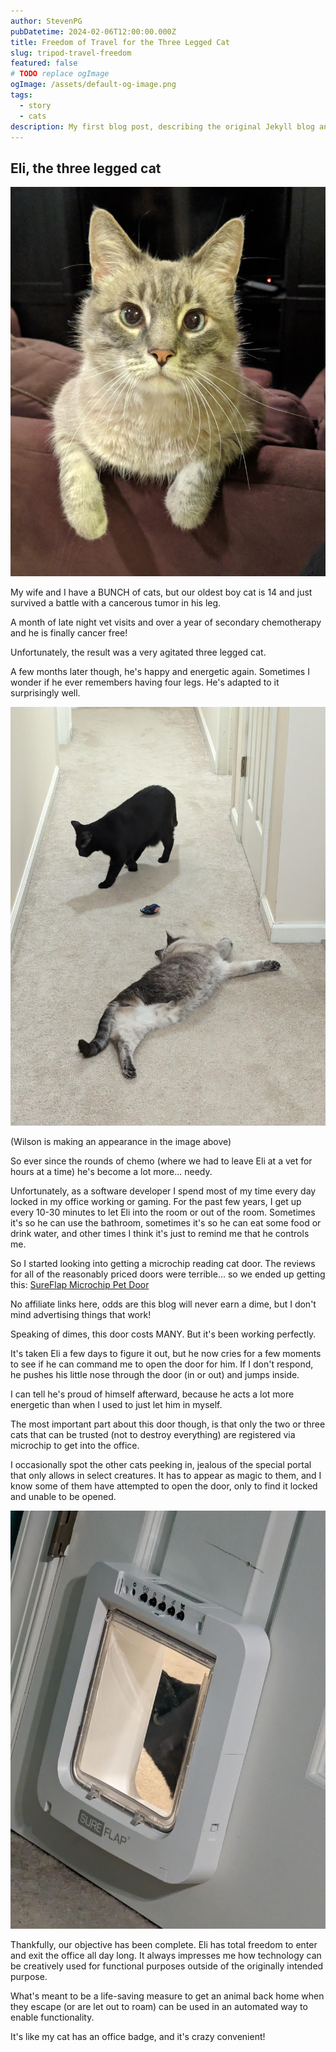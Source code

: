 ```yaml
---
author: StevenPG
pubDatetime: 2024-02-06T12:00:00.000Z
title: Freedom of Travel for the Three Legged Cat
slug: tripod-travel-freedom
featured: false
# TODO replace ogImage
ogImage: /assets/default-og-image.png
tags:
  - story
  - cats
description: My first blog post, describing the original Jekyll blog and a migration to Astro.
---
```


## Eli, the three legged cat

![Image of Eli](/assets/jVNLPaR.jpg)

My wife and I have a BUNCH of cats, but our oldest boy cat is 14
and just survived a battle with a cancerous tumor in his leg.

A month of late night vet visits and over a year of secondary chemotherapy
and he is finally cancer free!

Unfortunately, the result was a very agitated three legged cat.

A few months later though, he's happy and energetic again. Sometimes 
I wonder if he ever remembers having four legs. He's adapted to it surprisingly well.

![Picture of Three Legged Cat](/assets/ILGJD3b.jpg)

(Wilson is making an appearance in the image above)

So ever since the rounds of chemo (where we had to leave Eli at a vet for hours at a time)
he's become a lot more... needy.

Unfortunately, as a software developer I spend most of my time every day locked in my office
working or gaming. For the past few years, I get up every 10-30 minutes to let
Eli into the room or out of the room. Sometimes it's so he can use the bathroom, sometimes it's so
he can eat some food or drink water, and other times I think it's just to remind me
that he controls me.

So I started looking into getting a microchip reading cat door. The reviews for all of the reasonably priced
doors were terrible... so we ended up getting this: [SureFlap Microchip Pet Door](https://www.amazon.com/dp/B009NH6NR0)

No affiliate links here, odds are this blog will never earn a dime, but I don't mind advertising things that work!

Speaking of dimes, this door costs MANY. But it's been working perfectly.

It's taken Eli a few days to figure it out, but he now cries for a few moments to see if he can command me to
open the door for him. If I don't respond, he pushes his little nose through the door (in or out) and jumps inside.

I can tell he's proud of himself afterward, because he acts a lot more energetic than when I used to just let him in myself.

The most important part about this door though, is that only the two or three cats that can be trusted (not to destroy everything)
are registered via microchip to get into the office.

I occasionally spot the other cats peeking in, jealous of the special portal that only allows in select creatures. It has to
appear as magic to them, and I know some of them have attempted to open the door, only to find it locked and unable to be opened.

![Image of Cat peeking through cat door](/assets/EZb9cQ7.jpg)

Thankfully, our objective has been complete. Eli has total freedom to enter and exit the office all day long. It always
impresses me how technology can be creatively used for functional purposes outside of the originally intended purpose.

What's meant to be a life-saving measure to get an animal back home when they escape (or are let out to roam) can be used
in an automated way to enable functionality. 

It's like my cat has an office badge, and it's crazy convenient!
